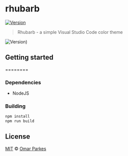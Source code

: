 # rhubarb
[![Version](https://vsmarketplacebadge.apphb.com/version/omrprks.rhubarb.svg)](https://marketplace.visualstudio.com/items?itemName=omrprks.rhubarb)
> Rhubarb - a simple Visual Studio Code color theme

![Version](https://vsmarketplacebadge.apphb.com/version/omrprks.rhubarb.svg))

## Getting started
========
### Dependencies
- NodeJS

### Building
```bash
npm install
npm run build
```

## License
[MIT](./LICENSE) © [Omar Parkes](https://github.com/omrprks)
